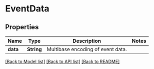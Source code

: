 # EventData

## Properties
Name | Type | Description | Notes
------------ | ------------- | ------------- | -------------
**data** | **String** | Multibase encoding of event data. | 

[[Back to Model list]](../README.md#documentation-for-models) [[Back to API list]](../README.md#documentation-for-api-endpoints) [[Back to README]](../README.md)


